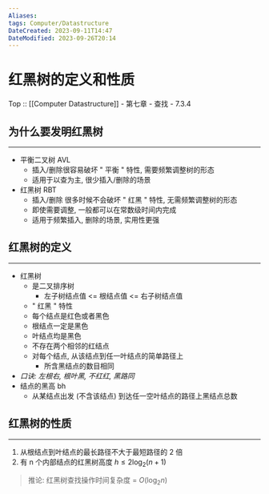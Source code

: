 ```yaml
---
Aliases: 
tags: Computer/Datastructure 
DateCreated: 2023-09-11T14:47
DateModified: 2023-09-26T20:14
---
```

# 红黑树的定义和性质

Top :: [[Computer Datastructure]] - 第七章 - 查找 - 7.3.4

## 为什么要发明红黑树
---
- 平衡二叉树 AVL
	- 插入/删除很容易破坏 " 平衡 " 特性, 需要频繁调整树的形态
	- 适用于以查为主, 很少插入/删除的场景
- 红黑树 RBT
	- 插入/删除 很多时候不会破坏 " 红黑 " 特性, 无需频繁调整树的形态
	- 即使需要调整, 一般都可以在常数级时间内完成
	- 适用于频繁插入, 删除的场景, 实用性更强

## 红黑树的定义
---
- 红黑树
	- 是二叉排序树
		- 左子树结点值 <= 根结点值 <= 右子树结点值
	- " 红黑 " 特性
	- 每个结点是红色或者黑色
	- 根结点一定是黑色
	- 叶结点均是黑色
	- 不存在两个相邻的红结点
	- 对每个结点, 从该结点到任一叶结点的简单路径上
		- 所含黑结点的数目相同
- *口诀: 左根右, 根叶黑, 不红红, 黑路同*
- 结点的黑高 bh
	- 从某结点出发 (不含该结点) 到达任一空叶结点的路径上黑结点总数

## 红黑树的性质
---
1. 从根结点到叶结点的最长路径不大于最短路径的 2 倍
2. 有 n 个内部结点的红黑树高度 $h \leq 2\log_{2}(n+1)$

> 推论: 红黑树查找操作时间复杂度 = $O(\log_{2}n)$
